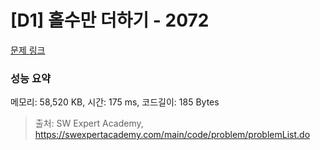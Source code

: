# [D1] 홀수만 더하기 - 2072 

[문제 링크](https://swexpertacademy.com/main/code/problem/problemDetail.do?contestProbId=AV5QSEhaA5sDFAUq) 

### 성능 요약

메모리: 58,520 KB, 시간: 175 ms, 코드길이: 185 Bytes



> 출처: SW Expert Academy, https://swexpertacademy.com/main/code/problem/problemList.do